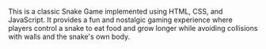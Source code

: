 This is a classic Snake Game implemented using HTML, CSS, and JavaScript. It provides a fun and nostalgic gaming experience where players control a snake to eat food and grow longer while avoiding collisions with walls and the snake's own body.
